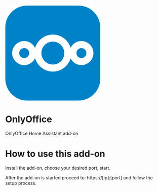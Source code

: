 [![](logo.png)](https://www.onlyoffice.com/)

# OnlyOffice

OnlyOffice Home Assistant add-on

# How to use this add-on

Install the add-on, choose your desired port, start.

After the add-on is started proceed to: https://[ip]:[port] and follow the setup process.